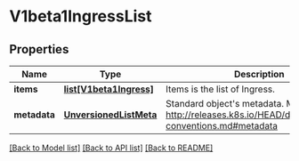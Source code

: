 # V1beta1IngressList

## Properties
Name | Type | Description | Notes
------------ | ------------- | ------------- | -------------
**items** | [**list[V1beta1Ingress]**](V1beta1Ingress.md) | Items is the list of Ingress. | 
**metadata** | [**UnversionedListMeta**](UnversionedListMeta.md) | Standard object&#39;s metadata. More info: http://releases.k8s.io/HEAD/docs/devel/api-conventions.md#metadata | [optional] 

[[Back to Model list]](../README.md#documentation-for-models) [[Back to API list]](../README.md#documentation-for-api-endpoints) [[Back to README]](../README.md)



